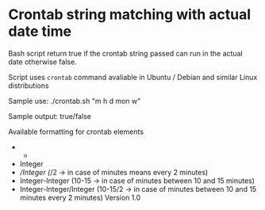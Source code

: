Crontab string matching with actual date time
=============================================

Bash script return true if the crontab string passed can run in the actual date otherwise false.

Script uses `crontab` command avaliable in Ubuntu / Debian and similar Linux distributions 

Sample use:
./crontab.sh "m h d mon w"

Sample output:
true/false

Available formatting for crontab elements
- *
- Integer
- */Integer (*/2 -> in case of minutes means every 2 minutes)
- Integer-Integer (10-15 -> in case of minutes between 10 and 15 minutes)
- Integer-Integer/Integer (10-15/2 -> in case of minutes between 10 and 15 minutes every 2 minutes)
Version 1.0
